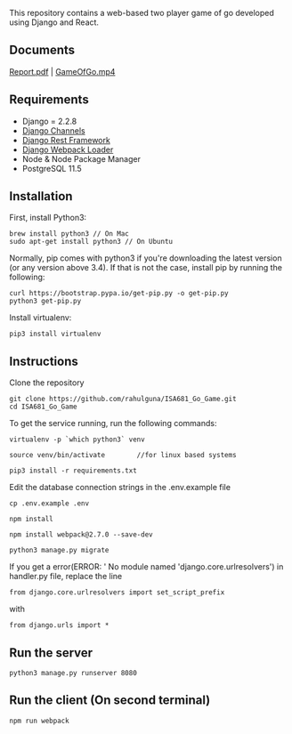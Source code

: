This repository contains a web-based two player game of go developed using Django and React. 

## Documents
[Report.pdf](https://github.com/rahulguna/ISA681_Go_Game/blob/master/Assurance_Report.pdf) | 
[GameOfGo.mp4](https://youtu.be/WdWUqL9JxZI)

## Requirements

* Django = 2.2.8
* [Django Channels](https://github.com/django/channels)
* [Django Rest Framework](http://www.django-rest-framework.org/)
* [Django Webpack Loader](https://github.com/owais/django-webpack-loader)
* Node & Node Package Manager
* PostgreSQL 11.5

## Installation

First, install Python3:

```
brew install python3 // On Mac
sudo apt-get install python3 // On Ubuntu
```

Normally, pip comes with python3 if you're downloading the latest version (or any version above 3.4). If that is not the case, install pip by running the following:

```
curl https://bootstrap.pypa.io/get-pip.py -o get-pip.py
python3 get-pip.py
```

Install virtualenv:
```
pip3 install virtualenv
```

## Instructions
Clone the repository
```
git clone https://github.com/rahulguna/ISA681_Go_Game.git
cd ISA681_Go_Game
```

To get the service running, run the following commands:
```
virtualenv -p `which python3` venv
```
```
source venv/bin/activate		//for linux based systems
```
```
pip3 install -r requirements.txt
```

Edit the database connection strings in the .env.example file
```
cp .env.example .env
```

```
npm install
```

```
npm install webpack@2.7.0 --save-dev
```
```
python3 manage.py migrate
```

If you get a error(ERROR: ' No module named 'django.core.urlresolvers') in handler.py file, replace the line 
```
from django.core.urlresolvers import set_script_prefix
```

with
```
from django.urls import *
```


## Run the server
```
python3 manage.py runserver 8080
```

## Run the client (On second terminal)
```
npm run webpack
```
